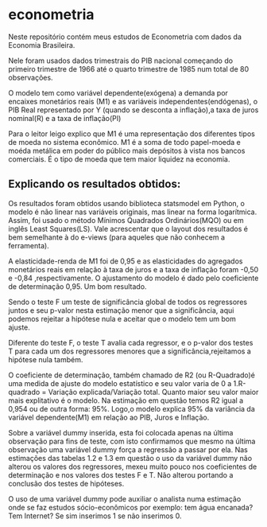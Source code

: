 # econometria
Neste repositório contém meus estudos de Econometria com dados da Economia Brasileira.

Nele foram usados dados trimestrais do PIB nacional começando do primeiro trimestre de 1966 até o quarto trimestre de 1985 num total de 80 observações.

O modelo tem como variável dependente(exógena) a demanda por encaixes monetários reais (M1) e as variáveis independentes(endógenas), o PIB Real representado por Y (quando se desconta a inflação),a taxa de juros nominal(R) e a taxa de inflação(PI)

Para o leitor leigo explico que M1 é uma representação dos diferentes tipos de moeda no sistema econômico. M1 é a soma de todo papel-moeda e moéda metálica em poder do público mais depósitos à vista nos bancos comerciais. É o tipo de moeda que tem maior liquidez na economia.

## Explicando os resultados obtidos:

Os resultados foram obtidos usando biblioteca statsmodel em Python, o modelo é não linear nas variáveis originais, mas linear na forma logarítmica. Assim, foi usado o método Mínimos Quadrados Ordinários(MQO) ou em inglês Least Squares(LS). Vale acrescentar que o layout dos resultados é bem semelhante à do e-views (para aqueles que não conhecem a ferramenta). 

A elasticidade-renda de M1 foi de 0,95 e as elasticidades do agregados monetários reais em relação à taxa de juros e a taxa de inflação foram -0,50 e -0,84 ,respectivamente. O ajustamento do modelo é dado pelo coeficiente de determinação 0,95. Um bom resultado.

Sendo o teste F um teste de significância global de todos os regressores juntos e seu p-valor nesta estimação menor que a significância, aqui podemos rejeitar a hipótese nula e aceitar que o modelo tem um bom ajuste.

Diferente do teste F, o teste T avalia cada regressor, e o p-valor dos testes T para cada um dos regressores menores que a significância,rejeitamos a hipótese nula também.
 
O coeficiente de determinação, também chamado de R2 (ou R-Quadrado)é uma medida de ajuste do modelo estatístico e seu valor varia de 0 a 1.R-quadrado = Variação explicada/Variação total.  Quanto maior seu valor maior mais explitativo é o modelo. Na estimação em questão temos R2 igual a 0,954 ou de outra forma: 95%. Logo,o modelo explica 95% da variância da variável dependente(M1) em relação ao PIB, Juros e Inflação. 

Sobre a variável dummy inserida, esta foi colocada apenas na última observação para fins de teste, com isto confirmamos que mesmo na última observação uma variável dummy força a regressão a passar por ela. Nas estimações das tabelas 1.2 e 1.3 em questão o uso da variável dummy não alterou os valores dos regressores, mexeu muito pouco nos coeficientes de determinação e nos valores dos testes F e T. Não alterou portando a conclusão dos testes de hipóteses.

O uso de uma variável dummy pode auxiliar o analista numa estimação onde se faz estudos sócio-econômicos por exemplo: tem água encanada? Tem Internet? Se sim inserimos 1 se não inserimos 0. 
